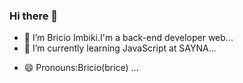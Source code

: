 ### Hi there 👋

- 🔭 I’m Bricio Imbiki.I'm a back-end developer web...
- 🌱 I’m currently learning JavaScript at SAYNA...
<!-- 👯 I’m looking to collaborate on ...
- 💬 Ask me about ...-->
- 😄 Pronouns:Bricio(brice) ...


